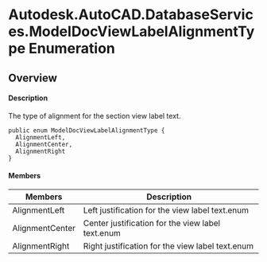 # Autodesk.AutoCAD.DatabaseServices.ModelDocViewLabelAlignmentType Enumeration

## Overview

#### Description
The type of alignment for the section view label text.
```text
public enum ModelDocViewLabelAlignmentType {
  AlignmentLeft,
  AlignmentCenter,
  AlignmentRight
}
```

#### Members
| Members | Description |
| --- | --- |
| AlignmentLeft | Left justification for the view label text.enum |
| AlignmentCenter | Center justification for the view label text.enum |
| AlignmentRight | Right justification for the view label text.enum |